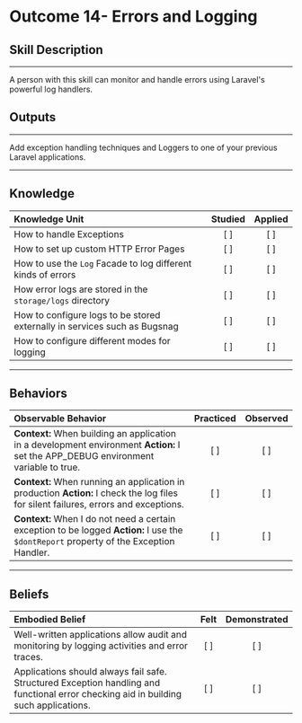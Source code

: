 # Outcome 14- Errors and Logging

## Skill Description
----------
A person with this skill can monitor and handle errors using Laravel's powerful log handlers.

## Outputs
----------
Add exception handling techniques and Loggers to one of your previous Laravel applications.


----------
## Knowledge


| Knowledge Unit   |      Studied      | Applied |
|:-------------|:------------------:|:--------:|
| How to handle Exceptions | [ ] | [ ]  |
| How to set up custom HTTP Error Pages | [ ] | [ ]  |
| How to use the `Log` Facade to log different kinds of errors | [ ] | [ ] |
| How error logs are stored in the `storage/logs` directory | [ ] | [ ] |
| How to configure logs to be stored externally in services such as Bugsnag | [ ] | [ ]  |
| How to configure different modes for logging | [ ] | [ ] |



----------


## Behaviors


| Observable Behavior   |      Practiced      | Observed |
|:-------------|:------------------:|:--------:|
| **Context:** When building an application in a development environment **Action:** I set the APP_DEBUG environment variable to true. | [ ] | [ ]  |
| **Context:** When running an application in production **Action:** I check the log files for silent failures, errors and exceptions. | [ ] | [ ]  |
| **Context:** When I do not need a certain exception to be logged **Action:** I use the `$dontReport` property of the Exception Handler. | [ ] | [ ]  |


----------


## Beliefs


| Embodied Belief   |      Felt      | Demonstrated |
|:-------------|:------------------:|:--------:|
| Well-written applications allow audit and monitoring by logging activities and error traces.  | [ ] | [ ]  |
| Applications should always fail safe. Structured Exception handling and functional error checking aid in building such applications. | [ ] | [ ]  |
